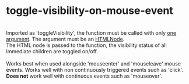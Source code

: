 # toggle-visibility-on-mouse-event
<br>
Imported as 'toggleVisibility', the function must be called with only <ins>one argument</ins>. The argument must be an <ins>HTMLNode</ins>.<br>
The HTML node is passed to the function, the visibility status of all immediate children are toggled on/off.
<br><br>
Works best when used alongside 'mouseenter' and 'mouseleave' mouse events. Works well with non continuously triggered events such as 'click'.
<b>Does not</b> work well with continuous events such as 'mouseover'.
